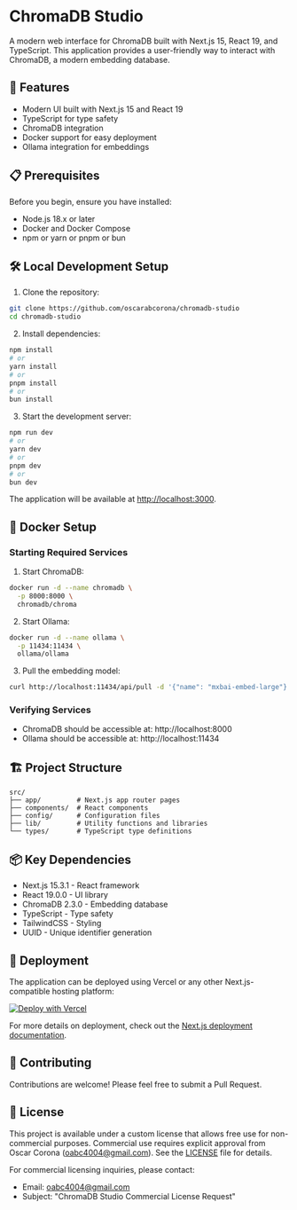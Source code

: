 # ChromaDB Studio

A modern web interface for ChromaDB built with Next.js 15, React 19, and TypeScript. This application provides a user-friendly way to interact with ChromaDB, a modern embedding database.

## 🚀 Features

- Modern UI built with Next.js 15 and React 19
- TypeScript for type safety
- ChromaDB integration
- Docker support for easy deployment
- Ollama integration for embeddings

## 📋 Prerequisites

Before you begin, ensure you have installed:

- Node.js 18.x or later
- Docker and Docker Compose
- npm or yarn or pnpm or bun

## 🛠️ Local Development Setup

1. Clone the repository:

```bash
git clone https://github.com/oscarabcorona/chromadb-studio
cd chromadb-studio
```

2. Install dependencies:

```bash
npm install
# or
yarn install
# or
pnpm install
# or
bun install
```

3. Start the development server:

```bash
npm run dev
# or
yarn dev
# or
pnpm dev
# or
bun dev
```

The application will be available at [http://localhost:3000](http://localhost:3000).

## 🐳 Docker Setup

### Starting Required Services

1. Start ChromaDB:

```bash
docker run -d --name chromadb \
  -p 8000:8000 \
  chromadb/chroma
```

2. Start Ollama:

```bash
docker run -d --name ollama \
  -p 11434:11434 \
  ollama/ollama
```

3. Pull the embedding model:

```bash
curl http://localhost:11434/api/pull -d '{"name": "mxbai-embed-large"}'
```

### Verifying Services

- ChromaDB should be accessible at: http://localhost:8000
- Ollama should be accessible at: http://localhost:11434

## 🏗️ Project Structure

```
src/
├── app/         # Next.js app router pages
├── components/  # React components
├── config/      # Configuration files
├── lib/         # Utility functions and libraries
└── types/       # TypeScript type definitions
```

## 📦 Key Dependencies

- Next.js 15.3.1 - React framework
- React 19.0.0 - UI library
- ChromaDB 2.3.0 - Embedding database
- TypeScript - Type safety
- TailwindCSS - Styling
- UUID - Unique identifier generation

## 🚀 Deployment

The application can be deployed using Vercel or any other Next.js-compatible hosting platform:

[![Deploy with Vercel](https://vercel.com/button)](https://vercel.com/new/clone?repository-url=https://github.com/yourusername/chromadb-studio)

For more details on deployment, check out the [Next.js deployment documentation](https://nextjs.org/docs/app/building-your-application/deploying).

## 🤝 Contributing

Contributions are welcome! Please feel free to submit a Pull Request.

## 📄 License

This project is available under a custom license that allows free use for non-commercial purposes. Commercial use requires explicit approval from Oscar Corona (oabc4004@gmail.com). See the [LICENSE](LICENSE) file for details.

For commercial licensing inquiries, please contact:

- Email: oabc4004@gmail.com
- Subject: "ChromaDB Studio Commercial License Request"
